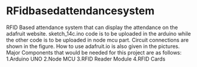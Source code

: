 # RFidbasedattendancesystem
RFID Based attendance system that can display the attendance on the adafruit website.
sketch_14c.ino code is to be uploaded in the arduino while the other code is to be uploaded in node mcu part.
Circuit connections are shown in the figure.
How to use adafruit.io is also given in the pictures.
Major Components that would be needed for this project are as follows:
1.Arduino UNO
2.Node MCU
3.RFID Reader Module
4.RFID Cards
